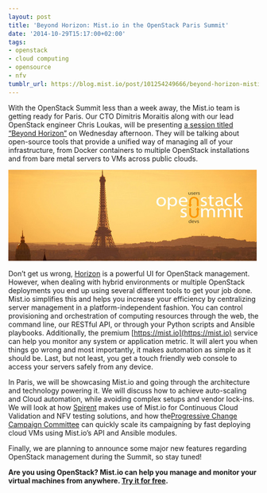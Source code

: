 ```yaml
---
layout: post
title: 'Beyond Horizon: Mist.io in the OpenStack Paris Summit'
date: '2014-10-29T15:17:00+02:00'
tags:
- openstack
- cloud computing
- opensource
- nfv
tumblr_url: https://blog.mist.io/post/101254249666/beyond-horizon-mistio-in-the-openstack-paris
---
```

With the OpenStack Summit less than a week away, the Mist.io team is getting ready for Paris. Our CTO Dimitris Moraitis along with our lead OpenStack engineer Chris Loukas, will be presenting [a session titled “Beyond Horizon”](https://openstacksummitnovember2014paris.sched.org/event/3d659110d2931bd63c4d53fab176f312) on Wednesday afternoon. They will be talking about open-source tools that provide a unified way of managing all of your infrastructure, from Docker containers to multiple OpenStack installations and from bare metal servers to VMs across public clouds.

![image](/assets/tumblr-images/tumblr_inline_ne7jg9bVWm1rgqrs8.jpg)

Don’t get us wrong, [Horizon](http://docs.openstack.org/developer/horizon/) is a powerful UI for OpenStack management. However, when dealing with hybrid environments or multiple OpenStack deployments you end up using several different tools to get your job done. Mist.io simplifies this and helps you increase your efficiency by centralizing server management in a platform-independent fashion. You can control provisioning and orchestration of computing resources through the web, the command line, our RESTful API, or through your Python scripts and Ansible playbooks. Additionally, the premium [https://mist.io](https://mist.io) service can help you monitor any system or application metric. It will alert you when things go wrong and most importantly, it makes automation as simple as it should be. Last, but not least, you get a touch friendly web console to access your servers safely from any device.

In Paris, we will be showcasing Mist.io and going through the architecture and technology powering it. We will discuss how to achieve auto-scaling and Cloud automation, while avoiding complex setups and vendor lock-ins. We will look at how [Spirent](http://www.spirent.com/) makes use of Mist.io for Continuous Cloud Validation and NFV testing solutions, and how the[Progressive Change Campaign Committee](http://boldprogressives.org/) can quickly scale its campaigning by fast deploying cloud VMs using Mist.io’s API and Ansible modules.

Finally, we are planning to announce some major new features regarding OpenStack management during the Summit, so stay tuned!

**Are you using OpenStack? Mist.io can help you manage and monitor your virtual machines from anywhere. [Try it for free](https://mist.io).**

